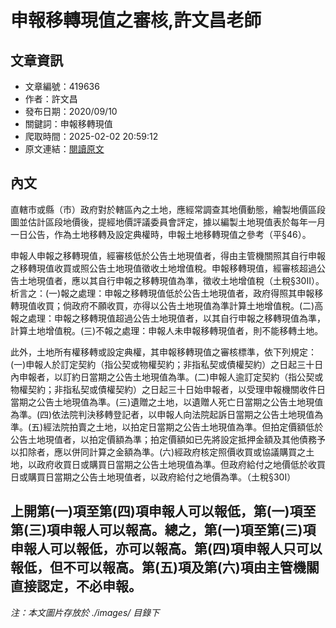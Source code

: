 # 申報移轉現值之審核,許文昌老師

## 文章資訊
- 文章編號：419636
- 作者：許文昌
- 發布日期：2020/09/10
- 關鍵詞：申報移轉現值
- 爬取時間：2025-02-02 20:59:12
- 原文連結：[閱讀原文](https://real-estate.get.com.tw/Columns/detail.aspx?no=419636)

## 內文
直轄市或縣（市）政府對於轄區內之土地，應經常調查其地價動態，繪製地價區段圖並估計區段地價後，提經地價評議委員會評定，據以編製土地現值表於每年一月一日公告，作為土地移轉及設定典權時，申報土地移轉現值之參考（平§46）。

申報人申報之移轉現值，經審核低於公告土地現值者，得由主管機關照其自行申報之移轉現值收買或照公告土地現值徵收土地增值稅。申報移轉現值，經審核超過公告土地現值者，應以其自行申報之移轉現值為準，徵收土地增值稅（土稅§30Ⅱ）。析言之：(一)報之處理：申報之移轉現值低於公告土地現值者，政府得照其申報移轉現值收買；倘政府不願收買，亦得以公告土地現值為準計算土地增值稅。(二)高報之處理：申報之移轉現值超過公告土地現值者，以其自行申報之移轉現值為準，計算土地增值稅。(三)不報之處理：申報人未申報移轉現值者，則不能移轉土地。

此外，土地所有權移轉或設定典權，其申報移轉現值之審核標準，依下列規定：(一)申報人於訂定契約（指公契或物權契約；非指私契或債權契約）之日起三十日內申報者，以訂約日當期之公告土地現值為準。(二)申報人逾訂定契約（指公契或物權契約；非指私契或債權契約）之日起三十日始申報者，以受理申報機關收件日當期之公告土地現值為準。(三)遺贈之土地，以遺贈人死亡日當期之公告土地現值為準。(四)依法院判決移轉登記者，以申報人向法院起訴日當期之公告土地現值為準。(五)經法院拍賣之土地，以拍定日當期之公告土地現值為準。但拍定價額低於公告土地現值者，以拍定價額為準；拍定價額如已先將設定抵押金額及其他債務予以扣除者，應以併同計算之金額為準。(六)經政府核定照價收買或協議購買之土地，以政府收買日或購買日當期之公告土地現值為準。但政府給付之地價低於收買日或購買日當期之公告土地現值者，以政府給付之地價為準。（土稅§30Ⅰ）

上開第(一)項至第(四)項申報人可以報低，第(一)項至第(三)項申報人可以報高。總之，第(一)項至第(三)項申報人可以報低，亦可以報高。第(四)項申報人只可以報低，但不可以報高。第(五)項及第(六)項由主管機關直接認定，不必申報。
---
*注：本文圖片存放於 ./images/ 目錄下*
